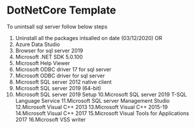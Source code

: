 # DotNetCore Template
To unintsall sql server follow below steps
1. Uninstall all the packages intsalled on date (03/12/2020)
OR
1. Azure Data Studio
2. Browser for sql server 2019
3. Microsoft .NET SDK 5.0.100
4. Microsoft Help Viewer
5. Microsoft ODBC driver 17 for sql server
6. Microsoft ODBC driver for sql server
7. Microsoft SQL server 2012 native client
8. Microsoft SQL server 2019 (64-bit)
9. Microsoft SQL server 2019 Setup
10.Microsoft SQL server 2019 T-SQL Language Service
11.Microsoft SQL server Management Studio
12.Microsoft Visual C++ 2013
13.Microsoft Visual C++ 2015-19
14.Microsoft Visual C++ 2017
15.Microsoft Visual Tools for Applications 2017
16.Microsoft VSS writer
